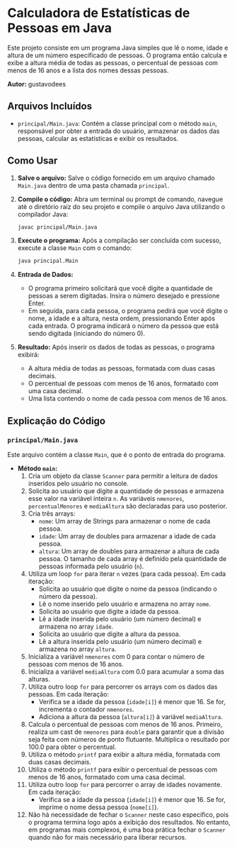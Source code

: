# Calculadora de Estatísticas de Pessoas em Java

Este projeto consiste em um programa Java simples que lê o nome, idade e altura de um número especificado de pessoas. O programa então calcula e exibe a altura média de todas as pessoas, o percentual de pessoas com menos de 16 anos e a lista dos nomes dessas pessoas.

**Autor:** gustavodees

## Arquivos Incluídos

* `principal/Main.java`: Contém a classe principal com o método `main`, responsável por obter a entrada do usuário, armazenar os dados das pessoas, calcular as estatísticas e exibir os resultados.

## Como Usar

1.  **Salve o arquivo:** Salve o código fornecido em um arquivo chamado `Main.java` dentro de uma pasta chamada `principal`.
2.  **Compile o código:** Abra um terminal ou prompt de comando, navegue até o diretório raiz do seu projeto e compile o arquivo Java utilizando o compilador Java:

    ```bash
    javac principal/Main.java
    ```

3.  **Execute o programa:** Após a compilação ser concluída com sucesso, execute a classe `Main` com o comando:

    ```bash
    java principal.Main
    ```

4.  **Entrada de Dados:**
    * O programa primeiro solicitará que você digite a quantidade de pessoas a serem digitadas. Insira o número desejado e pressione Enter.
    * Em seguida, para cada pessoa, o programa pedirá que você digite o nome, a idade e a altura, nesta ordem, pressionando Enter após cada entrada. O programa indicará o número da pessoa que está sendo digitada (iniciando do número 0).

5.  **Resultado:** Após inserir os dados de todas as pessoas, o programa exibirá:
    * A altura média de todas as pessoas, formatada com duas casas decimais.
    * O percentual de pessoas com menos de 16 anos, formatado com uma casa decimal.
    * Uma lista contendo o nome de cada pessoa com menos de 16 anos.

## Explicação do Código

### `principal/Main.java`

Este arquivo contém a classe `Main`, que é o ponto de entrada do programa.

* **Método `main`:**
    1.  Cria um objeto da classe `Scanner` para permitir a leitura de dados inseridos pelo usuário no console.
    2.  Solicita ao usuário que digite a quantidade de pessoas e armazena esse valor na variável inteira `n`. As variáveis `nmenores`, `percentualMenores` e `mediaAltura` são declaradas para uso posterior.
    3.  Cria três arrays:
        * `nome`: Um array de Strings para armazenar o nome de cada pessoa.
        * `idade`: Um array de doubles para armazenar a idade de cada pessoa.
        * `altura`: Um array de doubles para armazenar a altura de cada pessoa.
        O tamanho de cada array é definido pela quantidade de pessoas informada pelo usuário (`n`).
    4.  Utiliza um loop `for` para iterar `n` vezes (para cada pessoa). Em cada iteração:
        * Solicita ao usuário que digite o nome da pessoa (indicando o número da pessoa).
        * Lê o nome inserido pelo usuário e armazena no array `nome`.
        * Solicita ao usuário que digite a idade da pessoa.
        * Lê a idade inserida pelo usuário (um número decimal) e armazena no array `idade`.
        * Solicita ao usuário que digite a altura da pessoa.
        * Lê a altura inserida pelo usuário (um número decimal) e armazena no array `altura`.
    5.  Inicializa a variável `nmenores` com 0 para contar o número de pessoas com menos de 16 anos.
    6.  Inicializa a variável `mediaAltura` com 0.0 para acumular a soma das alturas.
    7.  Utiliza outro loop `for` para percorrer os arrays com os dados das pessoas. Em cada iteração:
        * Verifica se a idade da pessoa (`idade[i]`) é menor que 16. Se for, incrementa o contador `nmenores`.
        * Adiciona a altura da pessoa (`altura[i]`) à variável `mediaAltura`.
    8.  Calcula o percentual de pessoas com menos de 16 anos. Primeiro, realiza um cast de `nmenores` para `double` para garantir que a divisão seja feita com números de ponto flutuante. Multiplica o resultado por 100.0 para obter o percentual.
    9.  Utiliza o método `printf` para exibir a altura média, formatada com duas casas decimais.
    10. Utiliza o método `printf` para exibir o percentual de pessoas com menos de 16 anos, formatado com uma casa decimal.
    11. Utiliza outro loop `for` para percorrer o array de idades novamente. Em cada iteração:
        * Verifica se a idade da pessoa (`idade[i]`) é menor que 16. Se for, imprime o nome dessa pessoa (`nome[i]`).
    12. Não há necessidade de fechar o `Scanner` neste caso específico, pois o programa termina logo após a exibição dos resultados. No entanto, em programas mais complexos, é uma boa prática fechar o `Scanner` quando não for mais necessário para liberar recursos.
